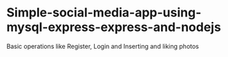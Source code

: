 # Simple-social-media-app-using-mysql-express-express-and-nodejs
Basic operations like Register, Login and Inserting and liking photos
